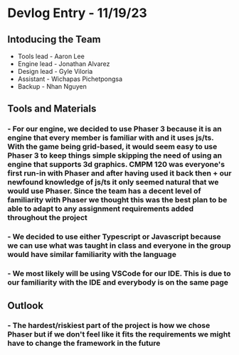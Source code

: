 # Devlog Entry - 11/19/23

## Intoducing the Team

* Tools lead - Aaron Lee
* Engine lead - Jonathan Alvarez
* Design lead - Gyle Viloria
* Assistant - Wichapas Pichetpongsa
* Backup - Nhan Nguyen

## Tools and Materials

### - For our engine, we decided to use Phaser 3 because it is an engine that every member is familiar with and it uses js/ts. With the game being grid-based, it would seem easy to use Phaser 3 to keep things simple skipping the need of using an engine that supports 3d graphics. CMPM 120 was everyone's first run-in with Phaser and after having used it back then + our newfound knowledge of js/ts it only seemed natural that we would use Phaser. Since the team has a decent level of familiarity with Phaser we thought this was the best plan to be able to adapt to any assignment requirements added throughout the project

### - We decided to use either Typescript or Javascript because we can use what was taught in class and everyone in the group would have similar familiarity with the language

### - We most likely will be using VSCode for our IDE. This is due to our familiarity with the IDE and everybody is on the same page

## Outlook

### - The hardest/riskiest part of the project is how we chose Phaser but if we don't feel like it fits the requirements we might have to change the framework in the future